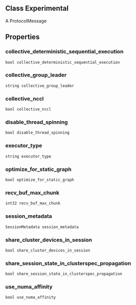 ## Class Experimental
A ProtocolMessage
## Properties
### collective_deterministic_sequential_execution
`bool collective_deterministic_sequential_execution`
### collective_group_leader
`string collective_group_leader`
### collective_nccl
`bool collective_nccl`
### disable_thread_spinning
`bool disable_thread_spinning`
### executor_type
`string executor_type`
### optimize_for_static_graph
`bool optimize_for_static_graph`
### recv_buf_max_chunk
`int32 recv_buf_max_chunk`
### session_metadata
`SessionMetadata session_metadata`
### share_cluster_devices_in_session
`bool share_cluster_devices_in_session`
### share_session_state_in_clusterspec_propagation
`bool share_session_state_in_clusterspec_propagation`
### use_numa_affinity
`bool use_numa_affinity`
